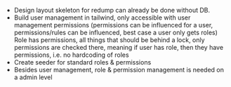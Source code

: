 - Design layout skeleton for redump can already be done without DB.
- Build user management in tailwind, only accessible with user management permissions (permissions can be influenced for a user, permissions/rules can be influenced, best case a user only gets roles)
    Role has permissions, all things that should be behind a lock, only permissions are checked there, meaning if user has role, then they have permissions, i.e. no hardcoding of roles
- Create seeder for standard roles & permissions
- Besides user management, role & permission management is needed on a admin level